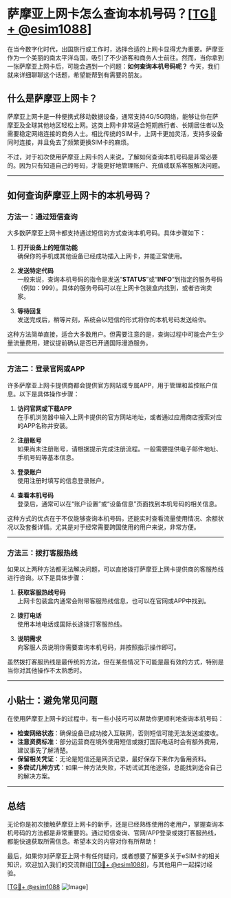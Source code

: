 # 萨摩亚上网卡怎么查询本机号码？[[TG💪+ @esim1088](https://t.me/s/esim1088)]

在当今数字化时代，出国旅行或工作时，选择合适的上网卡显得尤为重要。萨摩亚作为一个美丽的南太平洋岛国，吸引了不少游客和商务人士前往。然而，当你拿到一张萨摩亚上网卡后，可能会遇到一个问题：**如何查询本机号码呢？** 今天，我们就来详细聊聊这个话题，希望能帮到有需要的朋友。

## 什么是萨摩亚上网卡？

萨摩亚上网卡是一种便携式移动数据设备，通常支持4G/5G网络，能够让你在萨摩亚及全球其他地区轻松上网。这类上网卡非常适合短期旅行者、长期居住者以及需要稳定网络连接的商务人士。相比传统的SIM卡，上网卡更加灵活，支持多设备同时连接，并且免去了频繁更换SIM卡的麻烦。

不过，对于初次使用萨摩亚上网卡的人来说，了解如何查询本机号码是非常必要的。因为只有知道自己的号码，才能更好地管理账户、充值或联系客服解决问题。

---

## 如何查询萨摩亚上网卡的本机号码？

### 方法一：通过短信查询

大多数萨摩亚上网卡都支持通过短信的方式查询本机号码。具体步骤如下：

1. **打开设备上的短信功能**  
   确保你的手机或其他设备已经成功插入上网卡，并能正常使用。

2. **发送特定代码**  
   一般来说，查询本机号码的指令是发送“**STATUS**”或“**INFO**”到指定的服务号码（例如：999）。具体的服务号码可以在上网卡包装盒内找到，或者咨询卖家。

3. **等待回复**  
   发送完成后，稍等片刻，系统会以短信的形式将你的本机号码发送给你。

这种方法简单直接，适合大多数用户。但需要注意的是，查询过程中可能会产生少量流量费用，建议提前确认是否已开通国际漫游服务。

---

### 方法二：登录官网或APP

许多萨摩亚上网卡提供商都会提供官方网站或专属APP，用于管理和监控账户信息。以下是具体操作步骤：

1. **访问官网或下载APP**  
   在手机浏览器中输入上网卡提供的官方网站地址，或者通过应用商店搜索对应的APP名称并安装。

2. **注册账号**  
   如果尚未注册账号，请根据提示完成注册流程。一般需要提供电子邮件地址、手机号码等基本信息。

3. **登录账户**  
   使用注册时填写的信息登录账户。

4. **查看本机号码**  
   登录后，通常可以在“账户设置”或“设备信息”页面找到本机号码的相关信息。

这种方式的优点在于不仅能够查询本机号码，还能实时查看流量使用情况、余额状况以及套餐详情。尤其是对于经常需要跨国使用的用户来说，非常方便。

---

### 方法三：拨打客服热线

如果以上两种方法都无法解决问题，可以直接拨打萨摩亚上网卡提供商的客服热线进行咨询。以下是具体步骤：

1. **获取客服热线号码**  
   上网卡包装盒内通常会附带客服热线信息，也可以在官网或APP中找到。

2. **拨打电话**  
   使用本地电话或国际长途拨打客服热线。

3. **说明需求**  
   向客服人员说明你需要查询本机号码，并按照指示操作即可。

虽然拨打客服热线是最传统的方法，但在某些情况下可能是最有效的方式，特别是当你对其他操作不太熟悉时。

---

## 小贴士：避免常见问题

在使用萨摩亚上网卡的过程中，有一些小技巧可以帮助你更顺利地查询本机号码：

- **检查网络状态**：确保设备已成功接入互联网，否则短信可能无法发送或接收。
- **注意资费标准**：部分运营商在境外使用短信或拨打国际电话时会有额外费用，建议事先了解清楚。
- **保留相关凭证**：无论是短信还是网页记录，最好保存下来作为备用资料。
- **多尝试几种方式**：如果一种方法失败，不妨试试其他途径，总能找到适合自己的解决方案。

---

## 总结

无论你是初次接触萨摩亚上网卡的新手，还是已经熟练使用的老用户，掌握查询本机号码的方法都是非常重要的。通过短信查询、官网/APP登录或拨打客服热线，都能快速获取所需信息。希望本文的内容对你有所帮助！

最后，如果你对萨摩亚上网卡有任何疑问，或者想要了解更多关于eSIM卡的相关知识，欢迎加入我们的交流群组[[TG💪+ @esim1088](https://t.me/s/esim1088)]，与其他用户一起探讨经验。

[[TG💪+ @esim1088](https://t.me/s/esim1088) ![Image](https://i.postimg.cc/4NQfJmqS/Snipaste-2025-05-13-00-14-12.png)]